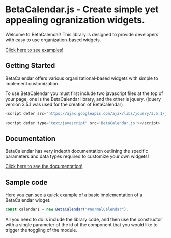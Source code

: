 # BetaCalendar.js - Create simple yet appealing ogranization widgets.

Welcome to BetaCalendar! This library is designed to provide developers with easy to use organization-based widgets.

[Click here to see examples!](https://beta-calendar.herokuapp.com/)

## Getting Started

BetaCalendar offers various organizational-based widgets with simple to implement customization.

To use BetaCalendar you must first include two javascript files at the top of your page, one is the BetaCalendar library, and the other is jquery. (jquery version 3.5.1 was used for the creation of BetaCalendar)

```javascript
<script defer src="https://ajax.googleapis.com/ajax/libs/jquery/3.5.1/jquery.min.js"></script>

<script defer type="text/javascript" src='BetaCalendar.js'></script>
```

## Documentation

BetaCalendar has very indepth documentation outlining the specific parameters and data types required to customize your own widgets!

[Click here to see the documentation!](https://beta-calendar.herokuapp.com/docs.html)

## Sample code

Here you can see a quick example of a basic implementation of a BetaCalendar widget.

```javascript
const calendar1 = new BetaCalendar("#normalCalendar");
```
All you need to do is include the library code, and then use the constructor with a single parameter of the id of the component that you would like to trigger the toggling of the module.
